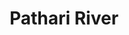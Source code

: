 ---
title: "Pathari River"
title_bn: "পাথারি নদী"
description: "Ousted from North boundary of Debipur which found between Thakurgaon Sadar Upazilla and Boda Upazilla and advanced up to Kalitola Hat."
---